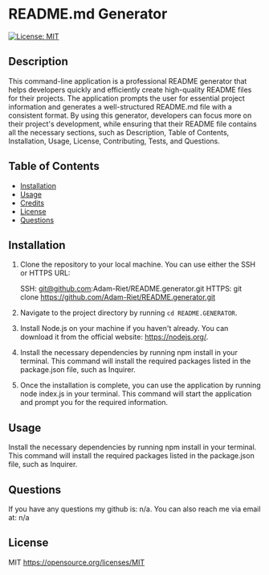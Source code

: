 
# README.md Generator

[![License: MIT](https://img.shields.io/badge/License-MIT-yellow.svg)](https://opensource.org/licenses/MIT)
    

## Description
This command-line application is a professional README generator that helps developers quickly and efficiently create high-quality README files for their projects. The application prompts the user for essential project information and generates a well-structured README.md file with a consistent format. By using this generator, developers can focus more on their project's development, while ensuring that their README file contains all the necessary sections, such as Description, Table of Contents, Installation, Usage, License, Contributing, Tests, and Questions.

## Table of Contents
- [Installation](#installation)
- [Usage](#usage)
- [Credits](#credits)
- [License](#license)
- [Questions](#questions)

## Installation
1. Clone the repository to your local machine. You can use either the SSH or HTTPS URL:

    SSH: git@github.com:Adam-Riet/README.generator.git
    HTTPS: git clone https://github.com/Adam-Riet/README.generator.git

2. Navigate to the project directory by running `cd README.GENERATOR`.
3. Install Node.js on your machine if you haven't already. You can download it from the official website: https://nodejs.org/.
4. Install the necessary dependencies by running npm install in your terminal. This command will install the required packages listed in the package.json file, such as Inquirer.
5. Once the installation is complete, you can use the application by running node index.js in your terminal. This command will start the application and prompt you for the required information.

## Usage
Install the necessary dependencies by running npm install in your terminal. This command will install the required packages listed in the package.json file, such as Inquirer.



## Questions
If you have any questions my github is: n/a. You can also reach me via email at: n/a

## License
MIT https://opensource.org/licenses/MIT
